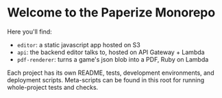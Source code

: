 # Welcome to the Paperize Monorepo

Here you'll find:

- `editor`: a static javascript app hosted on S3
- `api`: the backend editor talks to, hosted on API Gateway + Lambda
- `pdf-renderer`: turns a game's json blob into a PDF, Ruby on Lambda

Each project has its own README, tests, development environments, and deployment scripts. Meta-scripts can be found in this root for running whole-project tests and checks.
